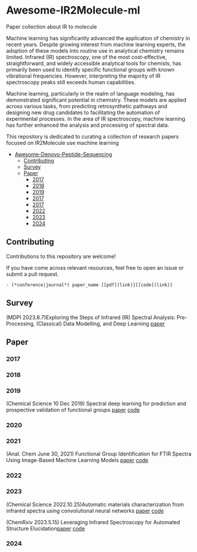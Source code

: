# Awesome-IR2Molecule-ml

Paper collection about IR to molecule

Machine learning has significantly advanced the application of chemistry in recent years. Despite growing interest from machine learning experts, the adoption of these models into routine use in analytical chemistry remains limited. Infrared (IR) spectroscopy, one of the most cost-effective, straightforward, and widely accessible analytical tools for chemists, has primarily been used to identify specific functional groups with known vibrational frequencies. However, interpreting the majority of IR spectroscopy peaks still exceeds human capabilities.

Machine learning, particularly in the realm of language modeling, has demonstrated significant potential in chemistry. These models are applied across various tasks, from predicting retrosynthetic pathways and designing new drug candidates to facilitating the automation of experimental processes. In the area of IR spectroscopy, machine learning has further enhanced the analysis and processing of spectral data.

This repository is dedicated to curating a collection of research papers focused on IR2Molecule use machine learning



- [Awesome-Denovo-Peptide-Sequencing](#Awesome-IR2Molecule-ml)
  - [Contributing](#contributing)
  - [Survey](#survey)
  - [Paper](#paper)
    - [2017](#2017)
    - [2018](#2018)
    - [2019](#2019)
    - [2017](#2020)
    - [2017](#2021)
    - [2022](#2022)
    - [2023](#2023)
    - [2024](#2024)

## Contributing

Contributions to this repository are welcome!

If you have come across relevant resources, feel free to open an issue or submit a pull request.

```
- (*conference|journal*) paper_name [[pdf](link)][[code](link)]
```

## Survey

(MDPI 2023.8.7)Exploring the Steps of Infrared (IR) Spectral Analysis: Pre-Processing, (Classical) Data Modelling, and Deep Learning   [paper](https://www.mdpi.com/1420-3049/28/19/6886)

## Paper

### 2017



### 2018



### 2019

(Chemical Science 10 Dec 2019) Spectral deep learning for prediction and prospective validation of functional groups [paper](https://pubs.rsc.org/en/content/articlelanding/2020/sc/c9sc06240h) [code](https://github.com/chopralab/candiy_spectrum)



### 2020





### 2021

(Anal. Chem June 30, 2021) Functional Group Identification for FTIR Spectra Using Image-Based Machine Learning Models [paper](https://pubs.acs.org/doi/epdf/10.1021/acs.analchem.1c00867) [code](https://pubs.acs.org/doi/epdf/10.1021/acs.analchem.1c00867)

### 2022



### 2023

(Chemical Science 2022.10.25)Automatic materials characterization from infrared spectra using convolutional neural networks [paper](https://pubs.rsc.org/cs/content/articlelanding/2023/sc/d2sc05892h) [code](https://github.com/gj475/irchracterizationcnn)

(ChemRxiv 2023.5.15) Leveraging Infrared Spectroscopy for Automated Structure Elucidation[paper](https://chemrxiv.org/engage/chemrxiv/article-details/645df5cbf2112b41e96da616)   [code](https://github.com/rxn4chemistry/rxn-ir-to-structure)



### 2024
